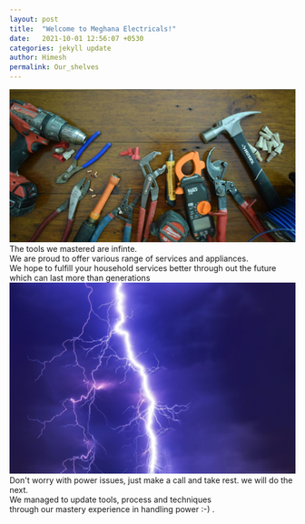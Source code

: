 ```yaml
---
layout: post
title:  "Welcome to Meghana Electricals!"
date:   2021-10-01 12:56:07 +0530
categories: jekyll update
author: Himesh
permalink: Our_shelves
---
```


<img src="images/Tools.jpg" >
<br/>
 The tools we mastered are infinte. <br/>
 We are proud to offer various range of services and appliances. <br/>
 We hope to fulfill your household services better through out the future which can last more than generations
 <br/>
<img src="images/thunder.jpg" >
<br/>
  Don't worry with power issues, just make a call and take rest. we will do the next. <br/>
  We managed to update tools, process and techniques <br/> 
  through our mastery experience in handling power <!>  :-) .

